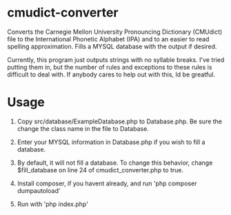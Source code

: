 # cmudict-converter
Converts the Carnegie Mellon University Pronouncing Dictionary (CMUdict) file to the International Phonetic Alphabet (IPA) and to an easier to read spelling approximation. Fills a MYSQL database with the output if desired.

Currently, this program just outputs strings with no syllable breaks. I've tried putting them in, but the number of rules and exceptions to these rules is difficult to deal with. If anybody cares to help out with this, Id be greatful.

# Usage
1. Copy src/database/ExampleDatabase.php to Database.php.  Be sure the change the class name in the file to Database.

2. Enter your MYSQL information in Database.php if you wish to fill a database.

3. By default, it will not fill a database.  To change this behavior, change $fill_database on line 24 of cmudict_converter.php to true.

4. Install composer, if you havent already, and run 'php composer dumpautoload'

5. Run with 'php index.php'
